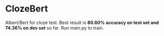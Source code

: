 # ClozeBert
Albert/Bert for cloze test.
Best result is **80.60% accuracy on test set and 74.36% on dev set** so far.
Run main.py to train.

